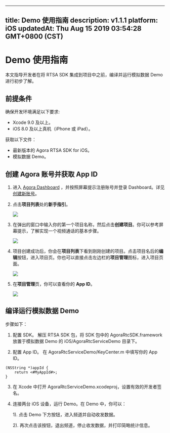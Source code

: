 
---
title: Demo 使用指南
description: v1.1.1
platform: iOS
updatedAt: Thu Aug 15 2019 03:54:28 GMT+0800 (CST)
---
# Demo 使用指南
本文指导开发者在将 RTSA SDK 集成到项目中之前，编译并运行模拟数据 Demo 进行初步了解。

## 前提条件
确保开发环境满足以下要求:

* Xcode 9.0  及以上。
* iOS 8.0 及以上真机（iPhone 或 iPad）。

获取以下文件：

* 最新版本的 Agora RTSA SDK for iOS。
* 模拟数据 Demo。

## 创建 Agora 账号并获取 App ID
1. 进入 [Agora Dashboard](https://dashboard.agora.io/) ，并按照屏幕提示注册账号并登录 Dashboard。详见[创建新账号](../../cn/RTSA/sign_in_and_sign_up.md)。
2. 点击**项目列表**处的**新手指引**。

	![](https://web-cdn.agora.io/docs-files/1563521764570)

3. 在弹出的窗口中输入你的第一个项目名称，然后点击**创建项目**。你可以参考屏幕提示，了解实现一个视频通话的基本步骤。

	![](https://web-cdn.agora.io/docs-files/1563521821078)

4. 项目创建成功后，你会在**项目列表**下看到刚刚创建的项目。点击项目名后的**编辑**按钮，进入项目页。你也可以直接点击左边栏的**项目管理**图标，进入项目页面。

	![](https://web-cdn.agora.io/docs-files/1563522909895)

5. 在**项目管理**页，你可以查看你的 **App ID**。

	![](https://web-cdn.agora.io/docs-files/1563522556558)


## 编译运行模拟数据 Demo
步骤如下：

1. 配置 SDK。
	解压 RTSA SDK 包，将 SDK 包中的 AgoraRtcSDK.framework 放置于模拟数据 Demo 的 iOS/AgoraRtcServiceDemo 目录下。

2. 配置 App ID。
	在 AgoraRtcServiceDemo/KeyCenter.m 中填写你的 App ID。
```
(NSString *)appId {
    return <#MyAppId#>;
}
```

3. 在 Xcode 中打开 AgoraRtcServiceDemo.xcodeproj，设置有效的开发者签名。

4. 连接两台 iOS 设备，运行 Demo。在 Demo 中，你可以：
	
	1). 点击 Demo 下方按钮，进入频道并自动收发数据。
	
	2). 再次点击该按钮，退出频道，停止收发数据，并打印简略统计信息。
